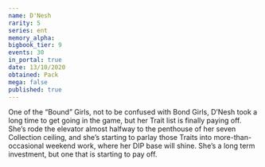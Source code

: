 ```yaml
---
name: D'Nesh
rarity: 5
series: ent
memory_alpha:
bigbook_tier: 9
events: 30
in_portal: true
date: 13/10/2020
obtained: Pack
mega: false
published: true
---
```


One of the “Bound” Girls, not to be confused with Bond Girls, D’Nesh took a long time to get going in the game, but her Trait list is finally paying off. She’s rode the elevator almost halfway to the penthouse of her seven Collection ceiling, and she’s starting to parlay those Traits into more-than-occasional weekend work, where her DIP base will shine. She’s a long term investment, but one that is starting to pay off.
